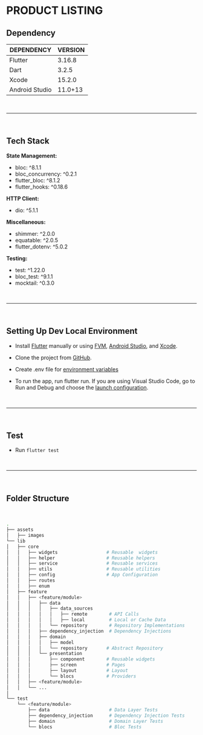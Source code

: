 # **PRODUCT LISTING**

## **Dependency**

| **DEPENDENCY** | **VERSION** |
|----------------|-------------|
| Flutter        | 3.16.8      |
| Dart           | 3.2.5       |
| Xcode          | 15.2.0      |
| Android Studio | 11.0+13     |

<br><hr><br>

## **Tech Stack**

**State Management:** <br>
- bloc: ^8.1.1
- bloc_concurrency: ^0.2.1
- flutter_bloc: ^8.1.2
- flutter_hooks: ^0.18.6

**HTTP Client:** <br>
- dio: ^5.1.1 

**Miscellaneous:** <br>
- shimmer: ^2.0.0
- equatable: ^2.0.5
- flutter_dotenv: ^5.0.2

**Testing:** <br>
- test: ^1.22.0
- bloc_test: ^9.1.1
- mocktail: ^0.3.0

<br><hr><br>

## **Setting Up Dev Local Environment**

- Install [Flutter](https://docs.flutter.dev/get-started/install) manually or using [FVM](https://fvm.app/docs/getting_started/installation), [Android Studio](https://developer.android.com/studio/install), and [Xcode](https://apps.apple.com/us/app/xcode/id497799835).

- Clone the project from [GitHub](https://github.com/darwinmanlapat/bloc_product_listing.git).

- Create .env file for [environment variables](https://docs.google.com/document/d/1LqW43Y5xLz5xWtfANveMOwpz1OS49DVMmiIKJpXivjk/edit?usp=sharing)

- To run the app, run flutter run. If you are using Visual Studio Code, go to Run and Debug and choose the [launch configuration](https://code.visualstudio.com/docs/editor/debugging#_launch-configurations).

<br><hr><br>

## **Test**

- Run `flutter test`

<br><hr><br>

## **Folder Structure**

<br>

```bash
.
├── assets
│   ├── images
└── lib
│   ├── core
│   │   ├── widgets                  # Reusable  widgets
│   │   ├── helper                   # Reusable helpers
│   │   ├── service                  # Reusable services
│   │   ├── utils                    # Reusable utilities
│   │   ├── config                   # App Configuration
│   │   ├── routes
│   │   ├── enum
│   ├── feature
│   │   ├── <feature/module>
│   │   │   ├── data
│   │   │   │   ├── data_sources           
│   │   │   │   │   ├── remote        # API Calls
│   │   │   │   │   ├── local         # Local or Cache Data
│   │   │   │   └── repository        # Repository Implementations
│   │   │   ├── dependency_injection  # Dependency Injections
│   │   │   ├── domain
│   │   │   │   ├── model
│   │   │   │   └── repository       # Abstract Repository
│   │   │   └── presentation
│   │   │       ├── component        # Reusable widgets
│   │   │       ├── screen           # Pages
│   │   │       ├── layout           # Layout
│   │   │       └── blocs            # Providers
│   │   ├── <feature/module>
│   │   └── ...
│   
└── test
    └── <feature/module>
        ├── data                      # Data Layer Tests
        ├── dependency_injection      # Dependency Injection Tests
        ├── domain                    # Domain Layer Tests
        └── blocs                     # Bloc Tests
```